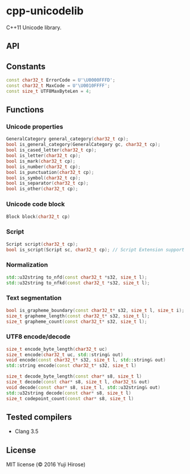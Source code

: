 cpp-unicodelib
==============

C++11 Unicode library.

API
---

## Constants

```cpp
const char32_t ErrorCode = U'\U0000FFFD';
const char32_t MaxCode = U'\U0010FFFF';
const size_t UTF8MaxByteLen = 4;
```

## Functions

### Unicode properties

```cpp
GeneralCategory general_category(char32_t cp);
bool is_general_category(GeneralCategory gc, char32_t cp);
bool is_cased_letter(char32_t cp);
bool is_letter(char32_t cp);
bool is_mark(char32_t cp);
bool is_number(char32_t cp);
bool is_punctuation(char32_t cp);
bool is_symbol(char32_t cp);
bool is_separator(char32_t cp);
bool is_other(char32_t cp);
```

### Unicode code block

```cpp
Block block(char32_t cp)
```

### Script

```cpp
Script script(char32_t cp);
bool is_script(Script sc, char32_t cp); // Script Extension support
```

### Normalization

```cpp
std::u32string to_nfd(const char32_t *s32, size_t l);
std::u32string to_nfkd(const char32_t *s32, size_t l);
```

### Text segmentation

```cpp
bool is_grapheme_boundary(const char32_t* s32, size_t l, size_t i);
size_t grapheme_length(const char32_t* s32, size_t l);
size_t grapheme_count(const char32_t* s32, size_t l);
```

### UTF8 encode/decode

```cpp
size_t encode_byte_length(char32_t uc)
size_t encode(char32_t uc, std::string& out)
void encode(const char32_t* s32, size_t l, std::string& out)
std::string encode(const char32_t* s32, size_t l)

size_t decode_byte_length(const char* s8, size_t l)
size_t decode(const char* s8, size_t l, char32_t& out)
void decode(const char* s8, size_t l, std::u32string& out)
std::u32string decode(const char* s8, size_t l)
size_t codepoint_count(const char* s8, size_t l)
```

Tested compilers
----------------

  * Clang 3.5

License
-------

MIT license (© 2016 Yuji Hirose)
